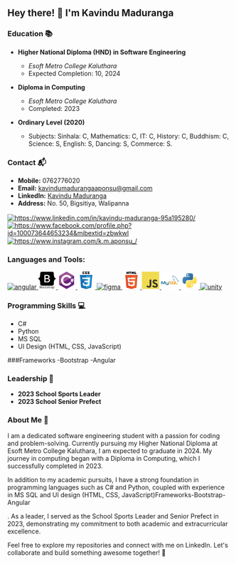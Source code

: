 ## Hey there! 👋 I'm Kavindu Maduranga

### Education 📚
- **Higher National Diploma (HND) in Software Engineering**
  - *Esoft Metro College Kaluthara*
  - Expected Completion: 10, 2024

- **Diploma in Computing**
  - *Esoft Metro College Kaluthara*
  - Completed: 2023

- **Ordinary Level (2020)**
  - Subjects: Sinhala: C, Mathematics: C, IT: C, History: C, Buddhism: C, Science: S, English: S, Dancing: S, Commerce: S.

### Contact 📬
- **Mobile:** 0762776020
- **Email:** kavindumadurangaaponsu@gmail.com
- **LinkedIn:** [Kavindu Maduranga](https://www.linkedin.com/in/kavindu-maduranga-95a195280)
- **Address:** No. 50, Bigsitiya, Walipanna

<p align="left">
<a href="https://linkedin.com/in/https://www.linkedin.com/in/kavindu-maduranga-95a195280/" target="blank"><img align="center" src="https://raw.githubusercontent.com/rahuldkjain/github-profile-readme-generator/master/src/images/icons/Social/linked-in-alt.svg" alt="https://www.linkedin.com/in/kavindu-maduranga-95a195280/" height="30" width="40" /></a>
<a href="https://fb.com/https://www.facebook.com/profile.php?id=100073644653234&mibextid=zbwkwl" target="blank"><img align="center" src="https://raw.githubusercontent.com/rahuldkjain/github-profile-readme-generator/master/src/images/icons/Social/facebook.svg" alt="https://www.facebook.com/profile.php?id=100073644653234&mibextid=zbwkwl" height="30" width="40" /></a>
<a href="https://instagram.com/https://www.instagram.com/k.m.aponsu_/" target="blank"><img align="center" src="https://raw.githubusercontent.com/rahuldkjain/github-profile-readme-generator/master/src/images/icons/Social/instagram.svg" alt="https://www.instagram.com/k.m.aponsu_/" height="30" width="40" /></a>
</p>


<p align="left">
</p>

<h3 align="left">Languages and Tools:</h3>
<p align="left"> <a href="https://angular.io" target="_blank" rel="noreferrer"> <img src="https://angular.io/assets/images/logos/angular/angular.svg" alt="angular" width="40" height="40"/> </a> <a href="https://getbootstrap.com" target="_blank" rel="noreferrer"> <img src="https://raw.githubusercontent.com/devicons/devicon/master/icons/bootstrap/bootstrap-plain-wordmark.svg" alt="bootstrap" width="40" height="40"/> </a> <a href="https://www.w3schools.com/cs/" target="_blank" rel="noreferrer"> <img src="https://raw.githubusercontent.com/devicons/devicon/master/icons/csharp/csharp-original.svg" alt="csharp" width="40" height="40"/> </a> <a href="https://www.w3schools.com/css/" target="_blank" rel="noreferrer"> <img src="https://raw.githubusercontent.com/devicons/devicon/master/icons/css3/css3-original-wordmark.svg" alt="css3" width="40" height="40"/> </a> <a href="https://www.figma.com/" target="_blank" rel="noreferrer"> <img src="https://www.vectorlogo.zone/logos/figma/figma-icon.svg" alt="figma" width="40" height="40"/> </a> <a href="https://www.w3.org/html/" target="_blank" rel="noreferrer"> <img src="https://raw.githubusercontent.com/devicons/devicon/master/icons/html5/html5-original-wordmark.svg" alt="html5" width="40" height="40"/> </a> <a href="https://developer.mozilla.org/en-US/docs/Web/JavaScript" target="_blank" rel="noreferrer"> <img src="https://raw.githubusercontent.com/devicons/devicon/master/icons/javascript/javascript-original.svg" alt="javascript" width="40" height="40"/> </a> <a href="https://www.mysql.com/" target="_blank" rel="noreferrer"> <img src="https://raw.githubusercontent.com/devicons/devicon/master/icons/mysql/mysql-original-wordmark.svg" alt="mysql" width="40" height="40"/> </a> <a href="https://www.python.org" target="_blank" rel="noreferrer"> <img src="https://raw.githubusercontent.com/devicons/devicon/master/icons/python/python-original.svg" alt="python" width="40" height="40"/> </a> <a href="https://unity.com/" target="_blank" rel="noreferrer"> <img src="https://www.vectorlogo.zone/logos/unity3d/unity3d-icon.svg" alt="unity" width="40" height="40"/> </a> </p>

### Programming Skills 💻
- C#
- Python
- MS SQL
- UI Design (HTML, CSS, JavaScript)

###Frameworks
-Bootstrap 
-Angular

### Leadership 🚀
- **2023 School Sports Leader**
- **2023 School Senior Prefect**

### About Me 🌟
I am a dedicated software engineering student with a passion for coding and problem-solving. Currently pursuing my Higher National Diploma at Esoft Metro College Kaluthara, I am expected to graduate in 2024. My journey in computing began with a Diploma in Computing, which I successfully completed in 2023.

In addition to my academic pursuits, I have a strong foundation in programming languages such as C# and Python, coupled with experience in MS SQL and UI design (HTML, CSS, JavaScript)Frameworks-Bootstrap-Angular

. As a leader, I served as the School Sports Leader and Senior Prefect in 2023, demonstrating my commitment to both academic and extracurricular excellence.

Feel free to explore my repositories and connect with me on LinkedIn. Let's collaborate and build something awesome together! 🚀

<!---
gmandroroshe/gmandroroshe is a ✨ special ✨ repository because its `README.md` (this file) appears on your GitHub profile.
You can click the Preview link to take a look at your changes.
--->
